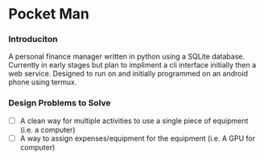 # Pocket Man

### Introduciton
A personal finance manager written in python using a SQLite database.
Currently in early stages but plan to impliment a cli interface initially then a web service.
Designed to run on and initially programmed on an android phone using termux.

### Design Problems to Solve
- [ ] A clean way for multiple activities to use a single piece of equipment (i.e. a computer)
- [ ] A way to assign expenses/equipment for the equipment (i.e. A GPU for computer)
